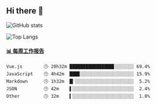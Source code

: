 ## Hi there 👋

![GitHub stats](https://github-readme-stats.orilight.top/api?username=orilights)

![Top Langs](https://github-readme-stats.orilight.top/api/top-langs/?username=orilights&layout=compact)

<!-- waka-box start -->
#### <a href="https://gist.github.com/92c8d5b388768c10efcba86e82b7c4fb" target="_blank">📊 每周工作报告</a>
```text
Vue.js        🕓 20h32m ████████████████▋░░░░░░░ 69.4%
JavaScript    🕓 4h42m  ███▊░░░░░░░░░░░░░░░░░░░░ 15.9%
Markdown      🕓 1h32m  █▎░░░░░░░░░░░░░░░░░░░░░░  5.2%
JSON          🕓 42m    ▌░░░░░░░░░░░░░░░░░░░░░░░  2.4%
Other         🕓 32m    ▍░░░░░░░░░░░░░░░░░░░░░░░  1.8%
```
<!-- Powered by https://github.com/journey-ad/waka-box-go . -->
<!-- waka-box end -->
